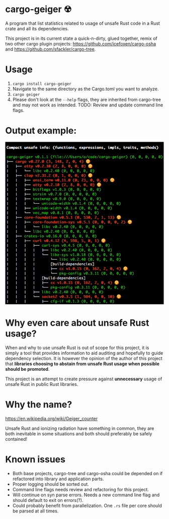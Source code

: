 # cargo-geiger ☢

A program that list statistics related to usage of unsafe Rust code in a Rust
crate and all its dependencies.

This project is in its current state a quick-n-dirty, glued together, remix of
two other cargo plugin projects:
<https://github.com/icefoxen/cargo-osha> and
<https://github.com/sfackler/cargo-tree>.


# Usage

1. `cargo install cargo-geiger`
2. Navigate to the same directory as the Cargo.toml you want to analyze.
3. `cargo geiger`
4. Please don't look at the `--help` flags, they are inherited from cargo-tree
   and may not work as intended. TODO: Review and update command line flags.

# Output example:
![Example output](cargo-geiger-example-output.png)


# Why even care about unsafe Rust usage?

When and why to use unsafe Rust is out of scope for this project, it is simply
a tool that provides information to aid auditing and hopefully to guide
dependency selection. It is however the opinion of the author of this project
that __libraries choosing to abstain from unsafe Rust usage when possible should
be promoted__.

This project is an attempt to create pressure against __unnecessary__ usage of
unsafe Rust in public Rust libraries.


# Why the name?

<https://en.wikipedia.org/wiki/Geiger_counter>

Unsafe Rust and ionizing radiation have something in common, they are both
inevitable in some situations and both should preferably be safely contained!


# Known issues

- Both base projects, cargo-tree and cargo-osha could be depended on if
  refactored into library and application parts.
- Proper logging should be sorted out.
- Command line flags needs review and refactoring for this project.
- Will continue on syn parse errors. Needs a new command line flag and should
  default to exit on errors(?).
- Could probably benefit from parallelization. One `.rs` file per core should
  be parsed at all times.

